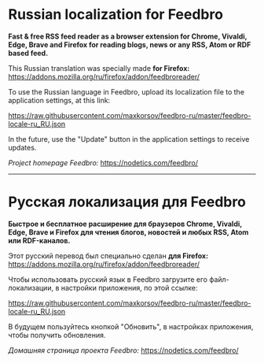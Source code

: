 # Russian localization for Feedbro

**Fast & free RSS feed reader as a browser extension for Chrome, Vivaldi, Edge, Brave and Firefox for reading blogs, news or any RSS, Atom or RDF based feed.**

This Russian translation was specially made **for Firefox:** https://addons.mozilla.org/ru/firefox/addon/feedbroreader/

To use the Russian language in Feedbro, upload its localization file to the application settings, at this link:

https://raw.githubusercontent.com/maxkorsov/feedbro-ru/master/feedbro-locale-ru_RU.json

In the future, use the "Update" button in the application settings to receive updates.

*Project homepage Feedbro:* https://nodetics.com/feedbro/

----

# Русская локализация для Feedbro

**Быстрое и бесплатное расширение для браузеров Chrome, Vivaldi, Edge, Brave и Firefox для чтения блогов, новостей и любых RSS, Atom или RDF-каналов.**

Этот русский перевод был специально сделан **для Firefox:** https://addons.mozilla.org/ru/firefox/addon/feedbroreader/

Чтобы использовать русский язык в Feedbro загрузите его файл-локализации, в настройки приложения, по этой ссылке:

https://raw.githubusercontent.com/maxkorsov/feedbro-ru/master/feedbro-locale-ru_RU.json

В будущем пользуйтесь кнопкой "Обновить", в настройках приложения, чтобы получить обновления.

 *Домашняя страница проекта Feedbro:* https://nodetics.com/feedbro/
